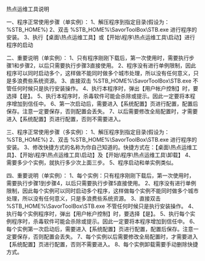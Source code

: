 热点运维工具说明

一、程序正常使用步骤（单实例）：
    1、解压程序到指定目录(假设为：%STB_HOME%)
    2、双击 %STB_HOME%\SavorToolBox\STB.exe 进行程序的安装。
    3、执行【桌面\热点运维工具】或【开始\程序\热点运维工具\启动】进行程序的启动

二、重要说明（单实例）：
    1、只有程序刚刚下载后，第一次使用时，需要执行步骤1和步骤2，以后只需要执行步骤3直接使用。
    2、程序没有进行单例限制，因此程序可以同时启动多个，这样做不能同时做多个城市处理，所以没有任何意义，只是多浪费些系统资源。
    3、直接双击 %STB_HOME%\SavorToolBox\STB.exe 不管任何时候只是执行安装操作。
    4、执行本程序时，弹出【用户帐户控制】时，要选择【是】。
    5、执行本程序时，杀毒软件可能会杀除或提示。因此一定要将本程序增加到信任中。
    6、第一次启动后，需要进入【系统配置】页进行配置，配置后保存。注意一定要保存，否则配置会丢失。
    7、以后需要修改全局配置时，才需要进入【系统配置】页进行配置，否则不需要进入。

三、程序正常使用步骤（多实例）：
    1、解压程序到指定目录(假设为：%STB_HOME%)
    2、双击 %STB_HOME%\SavorToolBox\STB.exe 进行程序的安装。
    3、修改快捷方式的名称为你自己知道的。快捷方式在：【桌面\热点运维工具】、【开始\程序\热点运维工具\启动】及【开始\程序\热点运维工具\卸载】
    4、需要多少个实例，就执行多少次上面三步。
    5、程序启动和单实例类似。

四、重要说明（单实例）：
    1、每个实例：只有程序刚刚下载后，第一次使用时，需要执行步骤1到步骤4，以后只需要执行步骤5直接使用。
    2、程序没有进行单例限制，因此每个实例可以同时启动多个程序，这样做每个实例不能同时做多个城市处理，所以没有任何意义，只是多浪费些系统资源。
    3、直接双击 %STB_HOME%\SavorToolBox\STB.exe 不管任何时候只是执行安装操作。
    4、执行每个实例程序时，弹出【用户帐户控制】时，要选择【是】。
    5、执行每个实例程序时，杀毒软件可能会杀除或提示。因此一定要将本程序增加到信任中。
    6、每个实例第一次启动后，需要进入【系统配置】页进行配置，配置后保存。注意一定要保存，否则配置会丢失。
    7、每个实例以后需要修改全局配置时，才需要进入【系统配置】页进行配置，否则不需要进入。
    8、每个实例卸载需要手动删除快捷方式。
